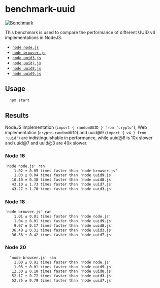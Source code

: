 # benchmark-uuid

[![Benchmark](https://github.com/2fd/benchmark-uuid/actions/workflows/benchmark.yml/badge.svg?branch=master)](https://github.com/2fd/benchmark-uuid/actions/workflows/benchmark.yml)

This benchmark is used to compare the performance of different UUID v4 implementations in NodeJS.

- [`node node.js`](./node.js)
- [`node browser.js`](./browser.js)
- [`node uuid3.js`](./uuid3.js)
- [`node uuid7.js`](./uuid7.js)
- [`node uuid8.js`](./uuid8.js)
- [`node uuid9.js`](./uuid9.j)

## Usage

```sh
  npm start
```

## Results

NodeJS implementation (`import { randomUUID } from 'crypto'`), Web implementation (`crypto.randomUUID`) and uuid@9 (`import { v4 } from 'uuid'`) are indistinguishable in performance, while uuid@8 is 10x slower and uuid@7 and uuid@3 are 40x slower.

### Node 16

```txt
'node node.js' ran
    1.02 ± 0.05 times faster than 'node browser.js'
    1.03 ± 0.04 times faster than 'node uuid9.js'
   10.10 ± 0.38 times faster than 'node uuid8.js'
   43.10 ± 1.73 times faster than 'node uuid7.js'
   43.27 ± 1.70 times faster than 'node uuid3.js'
```

### Node 18

```txt
'node browser.js' ran
    1.01 ± 0.01 times faster than 'node node.js'
    1.04 ± 0.01 times faster than 'node uuid9.js'
    9.07 ± 0.17 times faster than 'node uuid8.js'
   36.48 ± 0.31 times faster than 'node uuid3.js'
   36.56 ± 0.42 times faster than 'node uuid7.js'
```

### Node 20

```txt
  'node browser.js' ran
    1.00 ± 0.01 times faster than 'node node.js'
    1.03 ± 0.01 times faster than 'node uuid9.js'
   12.30 ± 0.10 times faster than 'node uuid8.js'
   52.17 ± 0.72 times faster than 'node uuid3.js'
   52.75 ± 0.79 times faster than 'node uuid7.js'
```
